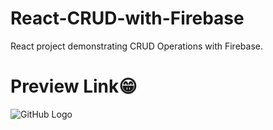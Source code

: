 # React-CRUD-with-Firebase
React project demonstrating CRUD Operations with Firebase.

# Preview Link😁
<a href="https://gauribhand023.github.io/Contact-Manager-with-Firebase/"></a>

<img src="https://github.com/GauriBhand023/Contact-Manager-with-Firebase/blob/main/Screenshot%20(134).png?raw=true" alt="GitHub Logo" style="max-width: 100%;">

